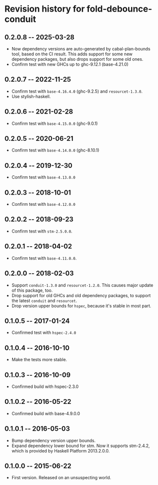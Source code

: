 # Revision history for fold-debounce-conduit

## 0.2.0.8  -- 2025-03-28

* Now dependency versions are auto-generated by cabal-plan-bounds tool, based on the CI result.
  This adds support for some new dependency packages, but also drops support for some old ones.
* Confirm test with new GHCs up to ghc-9.12.1 (base-4.21.0)

## 0.2.0.7  -- 2022-11-25

* Confirm test with `base-4.16.4.0` (ghc-9.2.5) and `resourcet-1.3.0`.
* Use stylish-haskell.

## 0.2.0.6  -- 2021-02-28

* Confirm test with `base-4.15.0.0` (ghc-9.0.1)

## 0.2.0.5  -- 2020-06-21

* Confirm test with `base-4.14.0.0` (ghc-8.10.1)

## 0.2.0.4  -- 2019-12-30

* Confirm test with `base-4.13.0.0`

## 0.2.0.3  -- 2018-10-01

* Confirm test with `base-4.12.0.0`


## 0.2.0.2  -- 2018-09-23

* Confirm test with `stm-2.5.0.0`.


## 0.2.0.1  -- 2018-04-02

* Confirm test with `base-4.11.0.0`.


## 0.2.0.0  -- 2018-02-03

* Support `conduit-1.3.0` and `resourcet-1.2.0`. This causes major
  update of this package, too.
* Drop support for old GHCs and old dependency packages, to support
  the latest `conduit` and `resourcet`.
* Drop version upper bounds for `hspec`, because it's stable in most
  part.


## 0.1.0.5  -- 2017-01-24

* Confirmed test with `hspec-2.4.0`


## 0.1.0.4  -- 2016-10-10

* Make the tests more stable.


## 0.1.0.3  -- 2016-10-09

* Confirmed build with hspec-2.3.0


## 0.1.0.2  -- 2016-05-22

* Confirmed build with base-4.9.0.0


## 0.1.0.1  -- 2016-05-03

* Bump dependency version upper bounds.
* Expand dependency lower bound for stm. Now it supports stm-2.4.2,
  which is provided by Haskell Platform 2013.2.0.0.



## 0.1.0.0  -- 2015-06-22

* First version. Released on an unsuspecting world.
